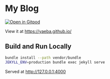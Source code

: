 # My Blog

[![Open in Gitpod](https://gitpod.io/button/open-in-gitpod.svg)](https://gitpod.io/#https://github.com/yaeba/yaeba.github.io/)

View it at https://yaeba.github.io/

## Build and Run Locally

```bash
bundle install --path vendor/bundle
JEKYLL_ENV=production bundle exec jekyll serve
```

Served at http://127.0.0.1:4000
